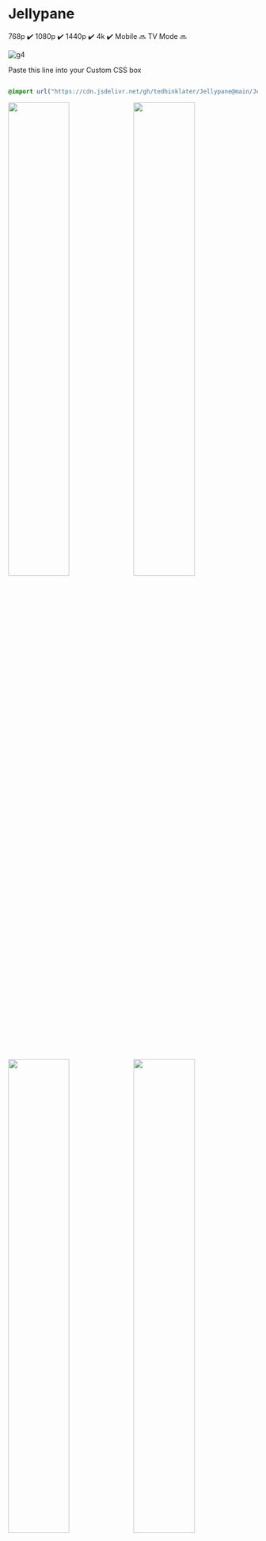 # Jellypane

768p :heavy_check_mark: 1080p :heavy_check_mark: 1440p :heavy_check_mark: 4k :heavy_check_mark: Mobile :soon: TV Mode :soon:

![g4](https://github.com/user-attachments/assets/db6ac0c7-362c-4c93-ba81-fb3de8e1b6f4)

Paste this line into your Custom CSS box

```css

@import url("https://cdn.jsdelivr.net/gh/tedhinklater/Jellypane@main/Jellypane.css");

```
<img src="https://github.com/user-attachments/assets/d1d78960-d3c9-430c-aff7-cfec530a169f" width="49.5%" height="49.5%" /> <img src="https://github.com/user-attachments/assets/f95171ea-671f-4763-bfd4-270336e2df5d" width="49.5%" height="49.5%" />
<img src="https://github.com/user-attachments/assets/2411c938-3f55-4d92-aa7b-fb10f48e637f" width="49.5%" height="49.5%" /> <img src="https://github.com/user-attachments/assets/c3e4b71f-afed-4c10-9710-5ae989508dd8" width="49.5%" height="49.5%" />
<img src="https://github.com/user-attachments/assets/0b7b6608-82a8-47a8-8ad1-b7a681f07a5c" width="49.5%" height="49.5%" /> <img src="https://github.com/user-attachments/assets/3dd49ea7-63c0-45ed-9072-342e68896191" width="49.5%" height="49.5%" />

[Featured Content Bar instructions](https://github.com/tedhinklater/finality?tab=readme-ov-file#featured-content-bar-by-bobhasnosoul-and-sethbacon)
